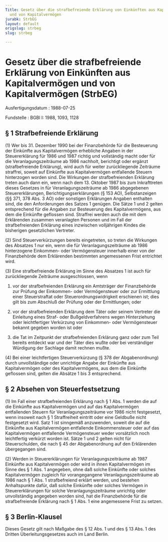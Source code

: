 ```yaml
---
Title: Gesetz über die strafbefreiende Erklärung von Einkünften aus Kapitalvermögen
  und von Kapitalvermögen
jurabk: StrbEG
layout: default
origslug: strbeg
slug: strbeg

---
```


# Gesetz über die strafbefreiende Erklärung von Einkünften aus Kapitalvermögen und von Kapitalvermögen (StrbEG)

Ausfertigungsdatum
:   1988-07-25

Fundstelle
:   BGBl I: 1988, 1093, 1128

## § 1 Strafbefreiende Erklärung

(1) Wer bis 31. Dezember 1990 bei der Finanzbehörde für die
Besteuerung der Einkünfte aus Kapitalvermögen erhebliche Angaben in
der Steuererklärung für 1986 und 1987 richtig und vollständig macht
oder für die Veranlagungszeiträume ab 1986 nachholt, berichtigt oder
ergänzt (strafbefreiende Erklärung), wird auch für weiter
zurückliegende Zeiträume straffrei, soweit auf Einkünfte aus
Kapitalvermögen entfallende Steuern hinterzogen worden sind. Die
Wirkungen der strafbefreienden Erklärung treten auch dann ein, wenn
nach dem 13. Oktober 1987 bis zum Inkrafttreten dieses Gesetzes in für
Veranlagungszeiträume ab 1986 abgegebenen Steuererklärungen,
Berichtigungserklärungen (§ 153 AO), Selbstanzeigen (§§ 371, 378 Abs.
3 AO) oder sonstigen Erklärungen Angaben enthalten sind, die den
Anforderungen des Satzes 1 genügen. Die Sätze 1 und 2 gelten
entsprechend für die Angaben zur Besteuerung des Kapitalvermögens, aus
dem die Einkünfte geflossen sind. Straffrei werden auch die mit dem
Erklärenden zusammen veranlagten Personen und im Fall der
strafbefreienden Erklärung eines inzwischen volljährigen Kindes die
bisherigen gesetzlichen Vertreter.

(2) Sind Steuerverkürzungen bereits eingetreten, so treten die
Wirkungen des Absatzes 1 nur ein, wenn die für Veranlagungszeiträume
ab 1986 hinterzogene Einkommen- oder Vermögensteuer innerhalb einer
von der Finanzbehörde dem Erklärenden bestimmten angemessenen Frist
entrichtet wird.

(3) Eine strafbefreiende Erklärung im Sinne des Absatzes 1 ist auch
für zurückliegende Zeiträume ausgeschlossen, wenn

1.  vor der strafbefreienden Erklärung ein Amtsträger der Finanzbehörde
    zur Prüfung der Einkommen- oder Vermögensteuer oder zur Ermittlung
    einer Steuerstraftat oder Steuerordnungswidrigkeit erschienen ist;
    dies gilt bis zum Abschluß der Prüfung oder der Ermittlungen; oder


2.  vor der strafbefreienden Erklärung dem Täter oder seinem Vertreter die
    Einleitung eines Straf- oder Bußgeldverfahrens wegen Hinterziehung
    oder leichtfertiger Verkürzung von Einkommen- oder Vermögensteuer
    bekannt gegeben worden ist oder


3.  die Tat im Zeitpunkt der strafbefreienden Erklärung ganz oder zum Teil
    bereits entdeckt war und der Täter dies wußte oder bei verständiger
    Würdigung der Sachlage damit rechnen mußte.




(4) Bei einer leichtfertigen Steuerverkürzung (§ 378 der
Abgabenordnung) durch unvollständige oder unrichtige Angabe der
Einkünfte aus Kapitalvermögen oder des Kapitalvermögens, aus dem die
Einkünfte geflossen sind, gelten die Absätze 1 bis 3 entsprechend.

## § 2 Absehen von Steuerfestsetzung

(1) Im Fall einer strafbefreienden Erklärung nach § 1 Abs. 1 werden
die auf die Einkünfte aus Kapitalvermögen und auf das Kapitalvermögen
entfallenden Steuern für Veranlagungszeiträume vor 1986 nicht
festgesetzt, wenn insoweit nach § 1 Straffreiheit eintritt oder eine
Geldbuße nicht festgesetzt wird. Satz 1 ist sinngemäß anzuwenden,
soweit die auf die Einkünfte aus Kapitalvermögen entfallende
Einkommensteuer oder auf das Kapitalvermögen entfallende
Vermögensteuer weder vorsätzlich noch leichtfertig verkürzt worden
ist. Sätze 1 und 2 gelten nicht für Steuerschulden, die nach § 45 der
Abgabenordnung auf den Erklärenden übergegangen sind.

(2) Werden in Steuererklärungen für Veranlagungszeiträume ab 1987
Einkünfte aus Kapitalvermögen oder wird in ihnen Kapitalvermögen im
Sinne des § 1 Abs. 1 angegeben, ohne daß solche Einkünfte oder solches
Kapitalvermögen zugleich für vorangegangene Veranlagungszeiträume ab
1986 nach § 1 Abs. 1 strafbefreiend erklärt werden, und bestehen
Anhaltspunkte dafür, daß solche Einkünfte oder solches Vermögen in
Steuererklärungen für solche Veranlagungszeiträume unrichtig oder
unvollständig angegeben worden sind, hat die Finanzbehörde für die
strafbefreiende Erklärung nach § 1 Abs. 1 eine angemessene Frist zu
setzen.

## § 3 Berlin-Klausel

Dieses Gesetz gilt nach Maßgabe des § 12 Abs. 1 und des § 13 Abs. 1
des Dritten Überleitungsgesetzes auch im Land Berlin.

